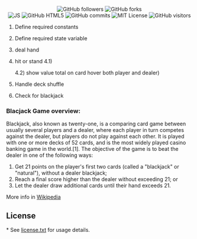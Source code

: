<p align="center">
<img alt="GitHub followers" src="https://img.shields.io/github/followers/coltonsaywhatt?style=social">
<img alt="GitHub forks" src="https://img.shields.io/github/forks/coltonsaywhatt/GA-Blackjack-Project?style=social">
<br>
<img alt="JS" src="https://img.shields.io/badge/Code-JavaScript-informational?style=flat&logo=JavaScript&color=F7DF1E">
<img alt="GitHub HTML5" src="https://img.shields.io/badge/Code-HTML5-informational?style=flat&logo=HTML5&color=E34F26">
<img alt="GitHub commits" src="https://img.shields.io/github/last-commit/coltonsaywhatt/GA-Blackjack-Project">
<img alt="MIT License" src="https://img.shields.io/github/license/coltonsaywhatt/GA-Blackjack-Project">
<img alt="GitHub visitors" src="https://visitor-badge.glitch.me/badge?page_id=coltonsaywhatt.coltonsaywhatt">
</p>



1) Define required constants

2) Define required state variable 

3) deal hand

4) hit or stand
    4.1)

    4.2) show value total on card hover both player and dealer)

5) Handle deck shuffle

6) Check for blackjack

### Blacjack Game overview:

Blackjack, also known as twenty-one, is a comparing card game between usually several players and a dealer, where each player in turn competes against the dealer, but players do not play against each other. It is played with one or more decks of 52 cards, and is the most widely played casino banking game in the world.[1]. The objective of the game is to beat the dealer in one of the following ways:

   1. Get 21 points on the player's first two cards (called a "blackjack" or "natural"), without a dealer blackjack;
   2. Reach a final score higher than the dealer without exceeding 21; or
   3. Let the dealer draw additional cards until their hand exceeds 21.

More info in [Wikipedia](https://en.wikipedia.org/wiki/Blackjack)

## License

\* See [license.txt](https://github.com/coltonsaywhatt/GA-Blackjack-Project/blob/main/index.html) for usage details.